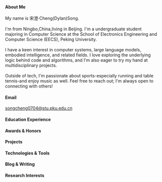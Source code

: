 

#### About Me
My name is 宋澄·Cheng(Dylan)Song.<br/><br/>
I'm from Ningbo,China,living in Beijing. I'm a undergraduate student majoring in Computer Science at the School of Electronics Engineering and Computer Science (EECS), Peking University. <br/><br/>
I have a keen interest in computer systems, large language models, embodied intelligence, and related fields. I love exploring the underlying logic behind code and algorithms, and I'm also eager to try my hand at multidisciplinary projects.<br/><br/>
Outside of tech, I'm passionate about sports-especially running and table tennis-and enjoy music as well. Feel free to reach out; I'm always open to connecting with others!

#### Email
songcheng0704@stu.pku.edu.cn

#### Education Experience

#### Awards & Honors

#### Projects

#### Technologies & Tools

#### Blog & Writing

#### Research Interests



